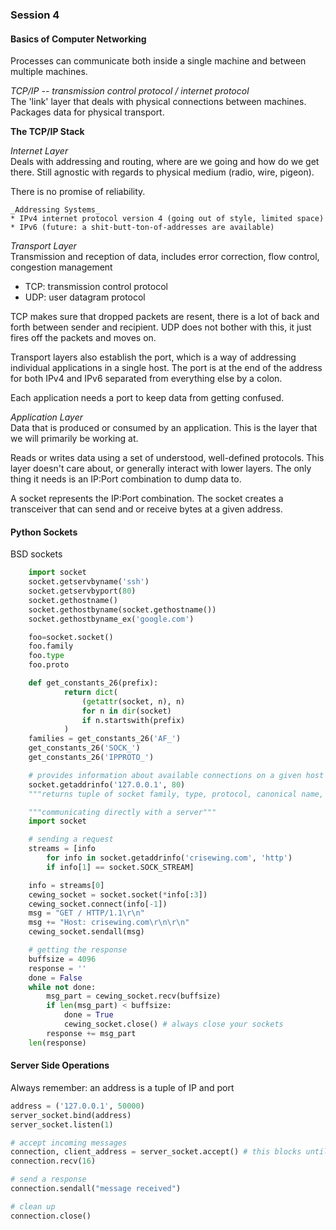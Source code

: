### Session 4
#### Basics of Computer Networking  
Processes can communicate both inside a single machine and between multiple machines.

_TCP/IP -- transmission control protocol / internet protocol_  
The 'link' layer that deals with physical connections between machines. Packages data for physical transport.

**The TCP/IP Stack**

_Internet Layer_  
Deals with addressing and routing, where are we going and how do we get there. Still agnostic with regards to physical medium (radio, wire, pigeon).

There is no promise of reliability.

    _Addressing Systems_  
    * IPv4 internet protocol version 4 (going out of style, limited space)
    * IPv6 (future: a shit-butt-ton-of-addresses are available)

_Transport Layer_  
Transmission and reception of data, includes error correction, flow control, congestion management  
* TCP: transmission control protocol
* UDP: user datagram protocol

TCP makes sure that dropped packets are resent, there is a lot of back and forth between sender and recipient. UDP does not bother with this, it just fires off the packets and moves on.

Transport layers also establish the port, which is a way of addressing individual applications in a single host. The port is at the end of the address for both IPv4 and IPv6 separated from everything else by a colon.

Each application needs a port to keep data from getting confused.

_Application Layer_  
Data that is produced or consumed by an application. This is the layer that we will primarily be working at. 

Reads or writes data using a set of understood, well-defined protocols. This layer doesn't care about, or generally interact with lower layers. The only thing it needs is an IP:Port combination to dump data to.

A socket represents the IP:Port combination. The socket creates a transceiver that can send and or receive bytes at a given address.

#### Python Sockets  
BSD sockets

```python
    import socket
    socket.getservbyname('ssh')
    socket.getservbyport(80)
    socket.gethostname()
    socket.gethostbyname(socket.gethostname())
    socket.gethostbyname_ex('google.com')

    foo=socket.socket()
    foo.family
    foo.type
    foo.proto

    def get_constants_26(prefix):
            return dict(
                (getattr(socket, n), n)
                for n in dir(socket)
                if n.startswith(prefix)
            )
    families = get_constants_26('AF_')
    get_constants_26('SOCK_')
    get_constants_26('IPPROTO_')

    # provides information about available connections on a given host
    socket.getaddrinfo('127.0.0.1', 80)
    """returns tuple of socket family, type, protocol, canonical name, address"""

    """communicating directly with a server"""
    import socket

    # sending a request
    streams = [info
        for info in socket.getaddrinfo('crisewing.com', 'http')
        if info[1] == socket.SOCK_STREAM]

    info = streams[0]
    cewing_socket = socket.socket(*info[:3])
    cewing_socket.connect(info[-1])
    msg = "GET / HTTP/1.1\r\n"
    msg += "Host: crisewing.com\r\n\r\n"
    cewing_socket.sendall(msg)

    # getting the response
    buffsize = 4096
    response = ''
    done = False
    while not done:
        msg_part = cewing_socket.recv(buffsize)
        if len(msg_part) < buffsize:
            done = True
            cewing_socket.close() # always close your sockets
        response += msg_part
    len(response)
```

#### Server Side Operations
Always remember: an address is a tuple of IP and port

```python
address = ('127.0.0.1', 50000)
server_socket.bind(address)
server_socket.listen(1)

# accept incoming messages
connection, client_address = server_socket.accept() # this blocks until a client connects
connection.recv(16)

# send a response
connection.sendall("message received")

# clean up
connection.close()
```



